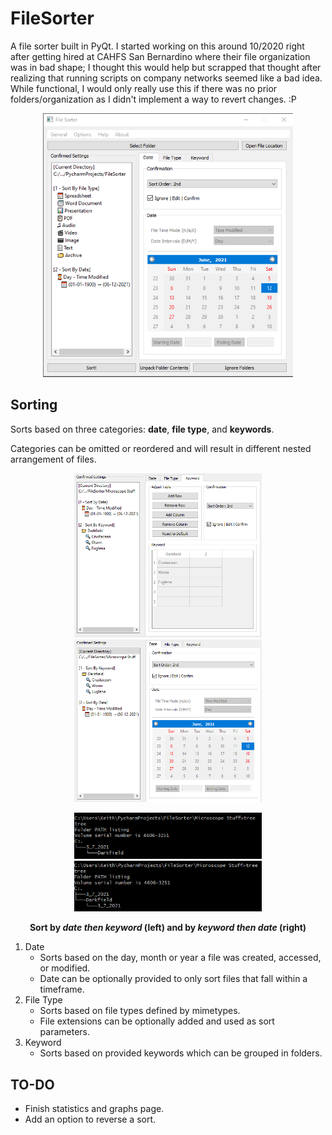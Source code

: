 # FileSorter
A file sorter built in PyQt. I started working on this around 10/2020 right after getting hired at CAHFS San Bernardino 
where their file organization was in bad shape; I thought this would help but scrapped that thought after realizing that running 
scripts on company networks seemed like a bad idea. While functional, I would only really use this if there was no prior 
folders/organization as I didn't implement a way to revert changes. :P

<p align="center">
    <img width=400 src="https://raw.githubusercontent.com/koisland/FileSorter/main/docs/ui.png?token=AO7RZYP4J4V5QQQZNOMIPULAYWTXE"/>
</p>

## Sorting
Sorts based on three categories: **date**, **file type**, and **keywords**.

Categories can be omitted or reordered and will result in different nested arrangement of files.

<p align="center">
   <img width=300 src="https://raw.githubusercontent.com/koisland/FileSorter/main/docs/date_keyword.png?token=AO7RZYJ4ZRSDD5D65LZQFMTAYWTA6"/>
   <img width=300 src="https://raw.githubusercontent.com/koisland/FileSorter/main/docs/keyword_date.png?token=AO7RZYIQVIBD3QQEJBU6RI3AYWTLE"/>
</p>
<p align="center">
   <img width=300 src="https://raw.githubusercontent.com/koisland/FileSorter/main/docs/date_keyword_tree.png?token=AO7RZYI3EZOLHG62I47UPELAYWTN6"/>
   <img width=300 src="https://raw.githubusercontent.com/koisland/FileSorter/main/docs/keyword_date_tree.png?token=AO7RZYPBCUVECEQDUG6TWCDAYWTOE"/>
</p>
<p align="center">
   <b>Sort by <em>date then keyword</em> (left) and by <em>keyword then date</em> (right)</b>
</p>

1. Date
   * Sorts based on the day, month or year a file was created, accessed, or modified.
   * Date can be optionally provided to only sort files that fall within a timeframe.
2. File Type
   * Sorts based on file types defined by mimetypes.
   * File extensions can be optionally added and used as sort parameters.
3. Keyword
   * Sorts based on provided keywords which can be grouped in folders.
   
## TO-DO
* Finish statistics and graphs page.
* Add an option to reverse a sort.

